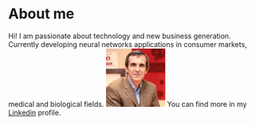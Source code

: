 # About me

Hi! I am passionate about technology and new business generation. Currently developing neural networks applications in consumer markets, medical and biological fields.
![lorenzo pattori](Images/foto_lap.jpg)
You can find more in my [Linkedin](https://www.linkedin.com/in/pattori/) profile.
